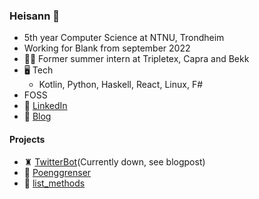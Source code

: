 ### Heisann 👋
- 5th year Computer Science at NTNU, Trondheim
- Working for Blank from september 2022
- 🙆‍♂️ Former summer intern at Tripletex, Capra and Bekk 
- 🖥️ Tech
  - Kotlin, Python, Haskell, React, Linux, F#
- FOSS 
- 🔗 [LinkedIn](https://www.linkedin.com/in/theodorcarlsen/)
- 📙 [Blog](https://blog.theodorc.no)

#### Projects
- ♜ [TwitterBot](https://twitter.com/chessdaily)(Currently down, see blogpost)
- 💯 [Poenggrenser](https://poenggrenser.xyz) 
- 🐍 [list_methods](https://pypi.org/project/list-methods/0.1.1/)

<!--
**TheodorRene/TheodorRene** is a ✨ _special_ ✨ repository because its `README.md` (this file) appears on your GitHub profile.

Here are some ideas to get you started:

- 🔭 I’m currently working on ...
- 🌱 I’m currently learning ...
- 👯 I’m looking to collaborate on ...
- 🤔 I’m looking for help with ...
- 💬 Ask me about ...
- 📫 How to reach me: ...
- 😄 Pronouns: ...
- ⚡ Fun fact: ...
-->
